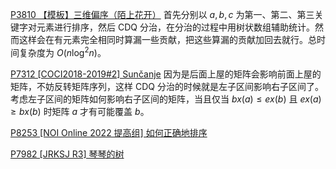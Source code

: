 [P3810 【模板】三维偏序（陌上花开）](https://www.luogu.com.cn/problem/P3810) 首先分别以 $a,b,c$ 为第一、第二、第三关键字对元素进行排序，然后 $\text{CDQ}$ 分治，在分治的过程中用树状数组辅助统计。然而这样会在有元素完全相同时算漏一些贡献，把这些算漏的贡献加回去就行。总时间复杂度为 $O(n\log^2 n)$。

[P7312 [COCI2018-2019#2] Sunčanje](https://www.luogu.com.cn/problem/P7312) 因为是后面上屋的矩阵会影响前面上屋的矩阵，不妨反转矩阵序列，这样 $\text{CDQ}$ 分治的时候就是左子区间影响右子区间了。考虑左子区间的矩阵如何影响右子区间的矩阵，当且仅当 $bx(a) \le ex(b)$ 且 $ex(a)\ge bx(b)$ 时矩阵 $a$ 才有可能覆盖 $b$。

[P8253 [NOI Online 2022 提高组] 如何正确地排序](https://www.luogu.com.cn/problem/P8253)

[P7982 [JRKSJ R3] 琴琴的树](https://www.luogu.com.cn/problem/P7982) 